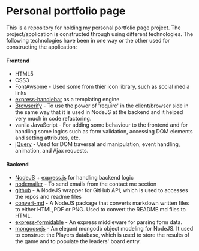 # Personal portfolio page
This is a repository for holding my personal portfolio page project. The project/application is constructed through using different technologies. 
The following technologies have been in one way or the other used for constructing the application:
#### Frontend 
  * HTML5
  * CSS3
  * [FontAwsome](http://fontawesome.io/) - Used some from thier icon library, such as social media links
  * [express-handlebar](https://github.com/ericf/express-handlebars) as a templating engine
  * [Browserify](http://browserify.org/) - To use the power of 'require' in the client/browser side in the same way that it is used in NodeJS at the backend and it helped very much in code refactoring.
  * vanila JavaScript - For adding some behaviour to the frontend and for handling some logics such as form validation, accessing DOM elements and setting attributes, etc.
  * [jQuery](https://jquery.com/) - Used for DOM traversal and manipulation, event handling, animation, and Ajax requests.
#### Backend
  * [NodeJS](https://nodejs.org/en/) + [express.js](https://expressjs.com/) for handling backend logic
  * [nodemailer](https://nodemailer.com/about/) - To send emails from the contact me section
  * [github](https://www.npmjs.com/package/github) - A NodeJS wrapper for GitHub API, which is used to accesses the repos and readme files
  * [convert-md](https://www.npmjs.com/package/convert-md) - A NodeJS package that converts markdown written files to either HTML,PDF or PNG. Used to convert the README.md files to HTML. 
  * [express-formidable](https://www.npmjs.com/package/express-formidable) - An express middleware for parsing form data.
  * [mongoosejs](http://mongoosejs.com/) - An elegant mongodb object modeling for NodeJS. It used to construct the Players database, which is used to store the results of the game and to populate the leaders' board entry.

